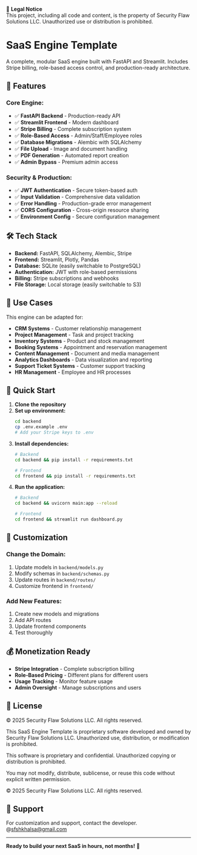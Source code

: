 📌 **Legal Notice**  
This project, including all code and content, is the property of Security Flaw Solutions LLC. Unauthorized use or distribution is prohibited.

# SaaS Engine Template

A complete, modular SaaS engine built with FastAPI and Streamlit. Includes Stripe billing, role-based access control, and production-ready architecture.

## 🚀 Features

### **Core Engine:**
- ✅ **FastAPI Backend** - Production-ready API
- ✅ **Streamlit Frontend** - Modern dashboard
- ✅ **Stripe Billing** - Complete subscription system
- ✅ **Role-Based Access** - Admin/Staff/Employee roles
- ✅ **Database Migrations** - Alembic with SQLAlchemy
- ✅ **File Upload** - Image and document handling
- ✅ **PDF Generation** - Automated report creation
- ✅ **Admin Bypass** - Premium admin access

### **Security & Production:**
- ✅ **JWT Authentication** - Secure token-based auth
- ✅ **Input Validation** - Comprehensive data validation
- ✅ **Error Handling** - Production-grade error management
- ✅ **CORS Configuration** - Cross-origin resource sharing
- ✅ **Environment Config** - Secure configuration management

## 🛠️ Tech Stack

- **Backend:** FastAPI, SQLAlchemy, Alembic, Stripe
- **Frontend:** Streamlit, Plotly, Pandas
- **Database:** SQLite (easily switchable to PostgreSQL)
- **Authentication:** JWT with role-based permissions
- **Billing:** Stripe subscriptions and webhooks
- **File Storage:** Local storage (easily switchable to S3)

## 🎯 Use Cases

This engine can be adapted for:
- **CRM Systems** - Customer relationship management
- **Project Management** - Task and project tracking
- **Inventory Systems** - Product and stock management
- **Booking Systems** - Appointment and reservation management
- **Content Management** - Document and media management
- **Analytics Dashboards** - Data visualization and reporting
- **Support Ticket Systems** - Customer support tracking
- **HR Management** - Employee and HR processes

## 🚀 Quick Start

1. **Clone the repository**
2. **Set up environment:**
   ```bash
   cd backend
   cp .env.example .env
   # Add your Stripe keys to .env
   ```
3. **Install dependencies:**
   ```bash
   # Backend
   cd backend && pip install -r requirements.txt
   
   # Frontend
   cd frontend && pip install -r requirements.txt
   ```
4. **Run the application:**
   ```bash
   # Backend
   cd backend && uvicorn main:app --reload
   
   # Frontend
   cd frontend && streamlit run dashboard.py
   ```

## 🔧 Customization

### **Change the Domain:**
1. Update models in `backend/models.py`
2. Modify schemas in `backend/schemas.py`
3. Update routes in `backend/routes/`
4. Customize frontend in `frontend/`

### **Add New Features:**
1. Create new models and migrations
2. Add API routes
3. Update frontend components
4. Test thoroughly

## 💰 Monetization Ready

- **Stripe Integration** - Complete subscription billing
- **Role-Based Pricing** - Different plans for different users
- **Usage Tracking** - Monitor feature usage
- **Admin Oversight** - Manage subscriptions and users

## 📄 License

© 2025 Security Flaw Solutions LLC. All rights reserved.

This SaaS Engine Template is proprietary software developed and owned by Security Flaw Solutions LLC. Unauthorized use, distribution, or modification is prohibited.

This software is proprietary and confidential. Unauthorized copying or distribution is prohibited.

You may not modify, distribute, sublicense, or reuse this code without explicit written permission.

© 2025 Security Flaw Solutions LLC. All rights reserved.

## 🤝 Support

For customization and support, contact the developer.
@sfshkhalsa@gmail.com

---

**Ready to build your next SaaS in hours, not months!** 🚀